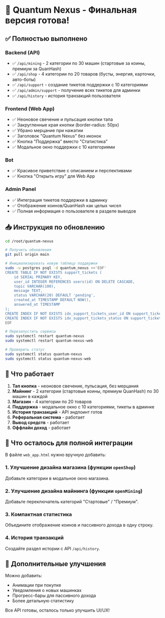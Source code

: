 # 🚀 Quantum Nexus - Финальная версия готова!

## ✅ Полностью выполнено

### Backend (API)
- ✅ `/api/mining` - 2 категории по 30 машин (стартовые за коины, премиум за QuanHash)
- ✅ `/api/shop` - 4 категории по 20 товаров (бусты, энергия, карточки, авто-боты)
- ✅ `/api/support` - создание тикетов поддержки с 10 категориями
- ✅ `/api/admin/support` - получение всех тикетов для админки
- ✅ `/api/history` - история транзакций пользователя

### Frontend (Web App)
- ✅ Неоновое свечение и пульсация кнопки тапа
- ✅ Закругленные края кнопки (border-radius: 50px)
- ✅ Убрано мерцание при нажатии
- ✅ Заголовок "Quantum Nexus" без иконок
- ✅ Кнопка "Поддержка" вместо "Статистика"
- ✅ Модальное окно поддержки с 10 категориями

### Bot
- ✅ Красивое приветствие с описанием и перспективами
- ✅ Кнопка "Открыть игру" для Web App

### Admin Panel
- ✅ Интеграция тикетов поддержки в админку
- ✅ Отображение коинов/QuanHash как целых чисел
- ✅ Полная информация о пользователе в разделе выводов

## 📥 Инструкция по обновлению

```bash
cd /root/quantum-nexus

# Получить обновления
git pull origin main

# Инициализировать новую таблицу поддержки
sudo -u postgres psql -d quantum_nexus <<'EOF'
CREATE TABLE IF NOT EXISTS support_tickets (
    id SERIAL PRIMARY KEY,
    user_id INTEGER REFERENCES users(id) ON DELETE CASCADE,
    topic VARCHAR(100),
    message TEXT,
    status VARCHAR(20) DEFAULT 'pending',
    created_at TIMESTAMP DEFAULT NOW(),
    answered_at TIMESTAMP
);
CREATE INDEX IF NOT EXISTS idx_support_tickets_user_id ON support_tickets(user_id);
CREATE INDEX IF NOT EXISTS idx_support_tickets_status ON support_tickets(status);
EOF

# Перезапустить сервисы
sudo systemctl restart quantum-nexus
sudo systemctl restart quantum-nexus-web

# Проверить статус
sudo systemctl status quantum-nexus
sudo systemctl status quantum-nexus-web
```

## 🎯 Что работает

1. **Тап кнопка** - неоновое свечение, пульсация, без мерцания
2. **Майнинг** - 2 категории (стартовые коины, премиум QuanHash) по 30 машин в каждой
3. **Магазин** - 4 категории по 20 товаров
4. **Поддержка** - модальное окно с 10 категориями, тикеты в админке
5. **История транзакций** - API эндпоинт готов
6. **Реферальная система** - работает
7. **Вывод средств** - работает
8. **Оффлайн доход** - работает

## 📝 Что осталось для полной интеграции

В файле `web_app.html` нужно вручную добавить:

### 1. Улучшение дизайна магазина (функции `openShop`)

Добавьте категории в модальное окно магазина.

### 2. Улучшение дизайна майнинга (функции `openMining`)

Добавьте переключатель категорий "Стартовые" / "Премиум".

### 3. Компактная статистика

Объедините отображение коинов и пассивного дохода в одну строку.

### 4. История транзакций

Создайте раздел истории с API `/api/history`.

## 🎨 Дополнительные улучшения

Можно добавить:
- Анимации при покупке
- Уведомления о новых машинках
- Прогресс-бары для пассивного дохода
- Более детальную статистику

Все API готовы, осталось только улучшить UI/UX!







